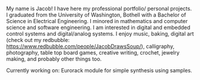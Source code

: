 My name is Jacob!
I have here my professional portfolio/ personal projects.
I graduated from the University of Washington, Bothell with a Bachelor of Science in Electrical Engineering.
I minored in mathematics and computer science and software engineering.
I am interested in digital and embedded control systems and digital/analog systems.
I enjoy music, baking, digital art (check out my redbubble: https://www.redbubble.com/people/JacobDrawsSoup/),
  calligraphy, photography, table top board games, creative writing, crochet, jewelry making, and probably other
  things too.
 
 Currently working on: Eurorack module for simple synthesis using samples.
 
